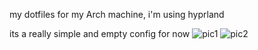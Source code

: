 my dotfiles for my Arch machine, i'm using hyprland

its a really simple and empty config for now
![pic1](https://github.com/nyzss/dotfiles/assets/81782738/fe9577e1-0b93-4636-9c6f-8deb86ec3129)
![pic2](https://github.com/nyzss/dotfiles/assets/81782738/c8a8ebde-2bab-4067-acc4-7a431606360c)

